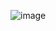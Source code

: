 ![image](https://user-images.githubusercontent.com/77739870/126568211-f395b975-72c6-44c0-bab3-e0bb0b0a406c.png)
